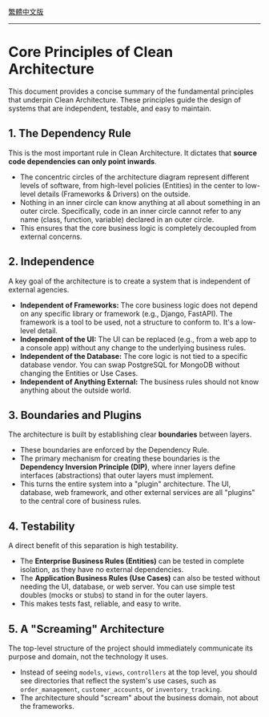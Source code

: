 [繁體中文版](./principles.zh-TW.md)

---

# Core Principles of Clean Architecture

This document provides a concise summary of the fundamental principles that underpin Clean Architecture. These principles guide the design of systems that are independent, testable, and easy to maintain.

## 1. The Dependency Rule

This is the most important rule in Clean Architecture. It dictates that **source code dependencies can only point inwards**.

- The concentric circles of the architecture diagram represent different levels of software, from high-level policies (Entities) in the center to low-level details (Frameworks & Drivers) on the outside.
- Nothing in an inner circle can know anything at all about something in an outer circle. Specifically, code in an inner circle cannot refer to any name (class, function, variable) declared in an outer circle.
- This ensures that the core business logic is completely decoupled from external concerns.

## 2. Independence

A key goal of the architecture is to create a system that is independent of external agencies.

- **Independent of Frameworks:** The core business logic does not depend on any specific library or framework (e.g., Django, FastAPI). The framework is a tool to be used, not a structure to conform to. It's a low-level detail.
- **Independent of the UI:** The UI can be replaced (e.g., from a web app to a console app) without any change to the underlying business rules.
- **Independent of the Database:** The core logic is not tied to a specific database vendor. You can swap PostgreSQL for MongoDB without changing the Entities or Use Cases.
- **Independent of Anything External:** The business rules should not know anything about the outside world.

## 3. Boundaries and Plugins

The architecture is built by establishing clear **boundaries** between layers.

- These boundaries are enforced by the Dependency Rule.
- The primary mechanism for creating these boundaries is the **Dependency Inversion Principle (DIP)**, where inner layers define interfaces (abstractions) that outer layers must implement.
- This turns the entire system into a "plugin" architecture. The UI, database, web framework, and other external services are all "plugins" to the central core of business rules.

## 4. Testability

A direct benefit of this separation is high testability.

- The **Enterprise Business Rules (Entities)** can be tested in complete isolation, as they have no external dependencies.
- The **Application Business Rules (Use Cases)** can also be tested without needing the UI, database, or web server. You can use simple test doubles (mocks or stubs) to stand in for the outer layers.
- This makes tests fast, reliable, and easy to write.

## 5. A "Screaming" Architecture

The top-level structure of the project should immediately communicate its purpose and domain, not the technology it uses.

- Instead of seeing `models`, `views`, `controllers` at the top level, you should see directories that reflect the system's use cases, such as `order_management`, `customer_accounts`, or `inventory_tracking`.
- The architecture should "scream" about the business domain, not about the frameworks.